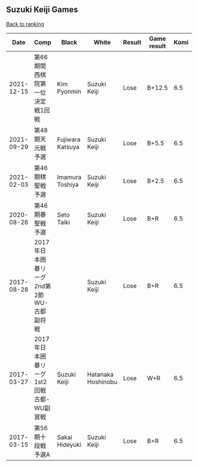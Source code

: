 ## Suzuki Keiji Games

[Back to ranking](../../index.md)




| **Date** | **Comp** | **Black** | **White** | **Result** | **Game result** | **Komi** | **Rating** | **Diff** | 
| --- | --- | --- | --- | --- | --- | --- | --- | --- |
| 2021-12-15 | 第66期関西棋院第一位決定戦1回戦 | Kim Pyonmin | Suzuki Keiji | Lose | B+12.5 | 6.5 | missing | 0 | 
| 2021-09-29 | 第48期天元戦予選 | Fujiwara Katsuya | Suzuki Keiji | Lose | B+5.5 | 6.5 | missing | 0 | 
| 2021-02-03 | 第46期棋聖戦予選 | Imamura Toshiya | Suzuki Keiji | Lose | B+2.5 | 6.5 | missing | 0 | 
| 2020-08-26 | 第46期碁聖戦予選 | Seto Taiki | Suzuki Keiji | Lose | B+R | 6.5 | missing | 0 | 
| 2017-08-28 | 2017年日本囲碁リーグ2nd第2節WU-古都副将戦 |  | Suzuki Keiji | Lose | B+R | 6.5 | missing | 0 | 
| 2017-03-27 | 2017年日本囲碁リーグ1st2回戦古都-WU副賞戦 | Suzuki Keiji | Hatanaka Hoshinobu | Lose | W+R | 6.5 | missing | 0 | 
| 2017-03-15 | 第56期十段戦予選A | Sakai Hideyuki | Suzuki Keiji | Lose | B+R | 6.5 | missing | missing |




